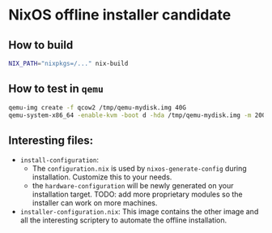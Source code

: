 # NixOS offline installer candidate

## How to build

```bash
NIX_PATH="nixpkgs=/..." nix-build
```

## How to test in `qemu`

```bash
qemu-img create -f qcow2 /tmp/qemu-mydisk.img 40G
qemu-system-x86_64 -enable-kvm -boot d -hda /tmp/qemu-mydisk.img -m 2000 -bios $(nix-build '<nixpkgs>' -A pkgs.OVMF.fd --no-out-link)/FV/OVMF.fd -net none -cdrom result/iso/*.iso
```

## Interesting files:

- `install-configuration`:
  - The `configuration.nix` is used by `nixos-generate-config` during installation.
    Customize this to your needs.
  - the `hardware-configuration` will be newly generated on your installation target.
    TODO: add more proprietary modules so the installer can work on more machines.
- `installer-configuration.nix`: This image contains the other image and all the
  interesting scriptery to automate the offline installation.
